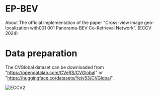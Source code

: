 # EP-BEV
About The official implementation of the paper "Cross-view image geo-localization with001 001 Panorama-BEV Co-Retrieval Network“. (ECCV 2024)

# Data preparation

The CVGlobal dataset can be downloaded from "https://opendatalab.com/CVeRS/CVGlobal" or "https://huggingface.co/datasets/Yejy53/CVGlobal".


![ECCV2](https://github.com/user-attachments/assets/02252a74-a116-4829-80af-96f2426a326a)
